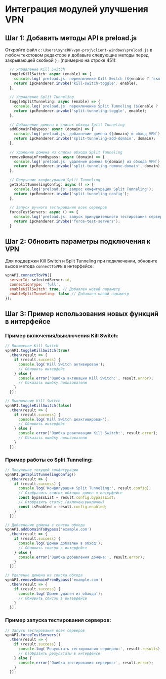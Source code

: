 # Интеграция модулей улучшения VPN

## Шаг 1: Добавить методы API в preload.js

Откройте файл `c:\Users\syncRH\vpn-proj\client-windows\preload.js` в любом текстовом редакторе и добавьте следующие методы перед закрывающей скобкой `};` (примерно на строке 451):

```javascript
  // Управление Kill Switch
  toggleKillSwitch: async (enable) => {
    console.log(`preload.js: переключение Kill Switch (${enable ? 'вкл' : 'выкл'})`);
    return ipcRenderer.invoke('kill-switch-toggle', enable);
  },
  
  // Управление Split Tunneling
  toggleSplitTunneling: async (enable) => {
    console.log(`preload.js: переключение Split Tunneling (${enable ? 'вкл' : 'выкл'})`);
    return ipcRenderer.invoke('split-tunneling-toggle', enable);
  },
  
  // Добавление домена в список обхода Split Tunneling
  addDomainToBypass: async (domain) => {
    console.log(`preload.js: добавление домена ${domain} в обход VPN`);
    return ipcRenderer.invoke('split-tunneling-add-domain', domain);
  },
  
  // Удаление домена из списка обхода Split Tunneling
  removeDomainFromBypass: async (domain) => {
    console.log(`preload.js: удаление домена ${domain} из обхода VPN`);
    return ipcRenderer.invoke('split-tunneling-remove-domain', domain);
  },
  
  // Получение конфигурации Split Tunneling
  getSplitTunnelingConfig: async () => {
    console.log('preload.js: запрос конфигурации Split Tunneling');
    return ipcRenderer.invoke('split-tunneling-config');
  },
  
  // Запуск ручного тестирования всех серверов
  forceTestServers: async () => {
    console.log('preload.js: запуск принудительного тестирования серверов');
    return ipcRenderer.invoke('force-test-servers');
  }
```

## Шаг 2: Обновить параметры подключения к VPN

Для поддержки Kill Switch и Split Tunneling при подключении, обновите вызов метода `connectToVPN` в интерфейсе:

```javascript
vpnAPI.connectToVPN({
  serverId: selectedServer.id,
  connectionType: 'full',
  enableKillSwitch: true, // Добавлен новый параметр
  enableSplitTunneling: false // Добавлен новый параметр
});
```

## Шаг 3: Пример использования новых функций в интерфейсе

### Пример включения/выключения Kill Switch:
```javascript
// Включение Kill Switch
vpnAPI.toggleKillSwitch(true)
  .then(result => {
    if (result.success) {
      console.log('Kill Switch активирован');
      // Обновить интерфейс
    } else {
      console.error('Ошибка активации Kill Switch:', result.error);
      // Показать ошибку пользователю
    }
  });

// Выключение Kill Switch
vpnAPI.toggleKillSwitch(false)
  .then(result => {
    if (result.success) {
      console.log('Kill Switch деактивирован');
      // Обновить интерфейс
    } else {
      console.error('Ошибка деактивации Kill Switch:', result.error);
      // Показать ошибку пользователю
    }
  });
```

### Пример работы со Split Tunneling:
```javascript
// Получение текущей конфигурации
vpnAPI.getSplitTunnelingConfig()
  .then(result => {
    if (result.success) {
      console.log('Конфигурация Split Tunneling:', result.config);
      // Отобразить список обходов домен в интерфейсе
      const bypassList = result.config.bypassList;
      // Отобразить статус (включен/выключен)
      const isEnabled = result.config.enabled;
    }
  });

// Добавление домена в список обхода
vpnAPI.addDomainToBypass('example.com')
  .then(result => {
    if (result.success) {
      console.log('Домен добавлен в обход');
      // Обновить список в интерфейсе
    } else {
      console.error('Ошибка добавления домена:', result.error);
    }
  });

// Удаление домена из списка обхода
vpnAPI.removeDomainFromBypass('example.com')
  .then(result => {
    if (result.success) {
      console.log('Домен удален из обхода');
      // Обновить список в интерфейсе
    }
  });
```

### Пример запуска тестирования серверов:
```javascript
// Запуск тестирования всех серверов
vpnAPI.forceTestServers()
  .then(result => {
    if (result.success) {
      console.log('Результаты тестирования серверов:', result.results);
      // Отобразить результаты в интерфейсе
    } else {
      console.error('Ошибка тестирования серверов:', result.error);
    }
  });
```
